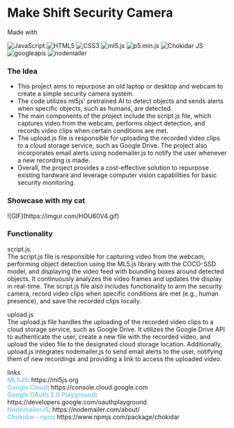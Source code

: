 <h1>Make Shift Security Camera</h1>
Made with

![JavaScript](https://img.shields.io/badge/-JavaScript-%23F7DF1E?logo=javascript&logoColor=white)
![HTML5](https://img.shields.io/badge/-HTML5-orange?logo=html5&logoColor=white&style=flat)
![CSS3](https://img.shields.io/badge/-CSS3-blue?logo=css3&logoColor=white&style=flat)
![ml5.js](https://img.shields.io/badge/-ml5.js-ED1C24?logo=ml5.js&logoColor=white&style=flat)
![p5.min.js](https://img.shields.io/badge/p5.min.js-8BC34A?style=flat)
![Chokidar JS](https://img.shields.io/badge/Chokidar%20JS-gray?style=flat)
![googleapis](https://img.shields.io/badge/GoogleAPIs-gray?style=flat)
![nodemailer](https://img.shields.io/badge/-NodeMailer-gray?logo=nodemailer&logoColor=white&style=flat)

<h3>The Idea</h3>
<ul>
    <li>This project aims to repurpose an old laptop or desktop and webcam to create a simple security camera system.</li> 
    <li>The code utilizes ml5js' pretrained AI to detect objects and sends alerts when specific objects, such as humans, are detected.</li>
    <li>The main components of the project include the script.js file, which captures video from the webcam, performs object detection, and records video clips when certain conditions are met.</li>
    <li>The upload.js file is responsible for uploading the recorded video clips to a cloud storage service, such as Google Drive. The project also incorporates email alerts using nodemailer.js to notify the user whenever a new recording is made.</li>
    <li>Overall, the project provides a cost-effective solution to repurpose existing hardware and leverage computer vision capabilities for basic security monitoring.</li>
</ul>

<h3>Showcase with my cat</h3>
![GIF](https://imgur.com/HOU60V4.gif)

<h3>Functionality</h3>

<p>script.js<br>The script.js file is responsible for capturing video from the webcam, performing object detection using the ML5.js library with the COCO-SSD model, and displaying the video feed with bounding boxes around detected objects. It continuously analyzes the video frames and updates the display in real-time. The script.js file also includes functionality to arm the security camera, record video clips when specific conditions are met (e.g., human presence), and save the recorded clips locally.
</p>



<p>upload.js<br>The upload.js file handles the uploading of the recorded video clips to a cloud storage service, such as Google Drive. It utilizes the Google Drive API to authenticate the user, create a new file with the recorded video, and upload the video file to the designated cloud storage location. Additionally, upload.js integrates nodemailer.js to send email alerts to the user, notifying them of new recordings and providing a link to access the uploaded video.<p>

<p>links<br>
<span style="font-weight: bold; color: skyblue;">ML5JS</span>: https://ml5js.org<br>
<span style="font-weight: bold; color: skyblue;">Google Cloud</span>: https://console.cloud.google.com<br>
<span style="font-weight: bold; color: skyblue;">Google OAuth 2.0 Playground</span>: https://developers.google.com/oauthplayground<br>
<span style="font-weight: bold; color: skyblue;">NodemailerJS</span>: https://nodemailer.com/about/<br>
<span style="font-weight: bold; color: skyblue;">Chokidar - npm</span>: https://www.npmjs.com/package/chokidar
</p>

